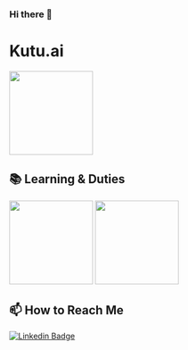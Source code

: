 ### Hi there 👋

# Kutu.ai

<code><img height="150" src=""></code>

## 📚 Learning & Duties

<code><img height="150" src="https://encrypted-tbn0.gstatic.com/images?q=tbn:ANd9GcSMqJRtEHDdga3opT10jA5AAHfoFEdcjXHqMg&usqp=CAU"></code>
<code><img height="150" src="https://encrypted-tbn0.gstatic.com/images?q=tbn:ANd9GcQhIKTOc-sGUH3RAqXdB3NHv4qtsv79vGe9TX7311cQVyv0OjdHiwZ08lK_MdCy0Dg20yA&usqp=CAU"></code>

## 📫 How to Reach Me


[![Linkedin Badge](https://img.shields.io/badge/maytalman-follow%20on%20linkedin-blue?style=for-the-badge&logo=linkedin)](https://www.linkedin.com/in/ebru-maytalman-0699481b0/)

<!--
*UtkuGlsvn/UtkuGlsvn* is a ✨ special ✨ repository because its `README.md` (this file) appears on your GitHub profile.
